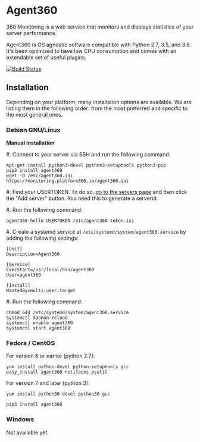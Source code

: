 Agent360
==============

360 Monitoring is a web service that monitors and displays statistics of
your server performance.

Agent360 is OS agnostic software compatible with Python 2.7, 3.5, and 3.6.
It's been optimized to have low CPU consumption and comes with an
extendable set of useful plugins.

[![Build Status](https://github.com/plesk/agent360/workflows/Agent360-Test-And-Deploy/badge.svg?branch=master)](https://github.com/plesk/agent360/actions/workflows/test-and-deploy.yml)

Installation
------------

Depending on your platform, many installation options are available. We
are listing them in the following order: from the most preferred and specific to the most general ones.

### Debian GNU/Linux

**Manual installation**

#. Connect to your server via SSH and run the following command:
```
apt-get install python3-devel python3-setuptools python3-pip
pip3 install agent360
wget -O /etc/agent360.ini https://monitoring.platform360.io/agent360.ini
```

#. Find your USERTOKEN. To do so, [go to the servers page](https://monitoring.platform360.io/servers/overview) and then click the "Add server" button. You need this to generate a serverid.

#. Run the following command:

```
agent360 hello USERTOKEN /etc/agent360-token.ini
```

#. Create a systemd service at `/etc/systemd/system/agent360.service` by adding the following settings:

```
[Unit]
Description=Agent360

[Service]
ExecStart=/usr/local/bin/agent360
User=agent360

[Install]
WantedBy=multi-user.target
```

#. Run the following command:

```
chmod 644 /etc/systemd/system/agent360.service
systemctl daemon-reload
systemctl enable agent360
systemctl start agent360
```

### Fedora / CentOS

For version 6 or earlier (python 2.7):
```
yum install python-devel python-setuptools gcc
easy_install agent360 netifaces psutil
```

For version 7 and later (python 3):
```
yum install python36-devel python36 gcc
```

```
pip3 install agent360
```

### Windows

Not available yet.
